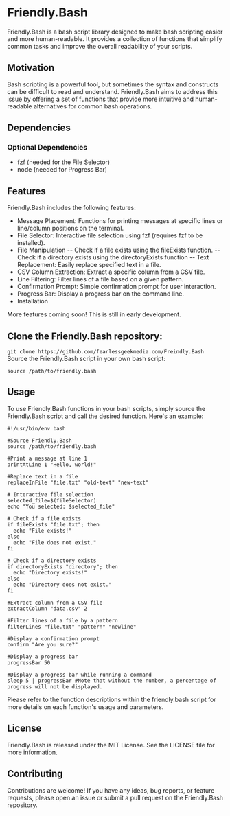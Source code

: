 # Friendly.Bash
Friendly.Bash is a bash script library designed to make bash scripting easier and more human-readable. It provides a collection of functions that simplify common tasks and improve the overall readability of your scripts.

## Motivation
Bash scripting is a powerful tool, but sometimes the syntax and constructs can be difficult to read and understand. Friendly.Bash aims to address this issue by offering a set of functions that provide more intuitive and human-readable alternatives for common bash operations.

## Dependencies

### Optional Dependencies
- fzf (needed for the File Selector)
- node (needed for Progress Bar)

## Features
Friendly.Bash includes the following features:

- Message Placement: Functions for printing messages at specific lines or line/column positions on the terminal.
- File Selector: Interactive file selection using fzf (requires fzf to be installed).
- File Manipulation
-- Check if a file exists using the fileExists function.
-- Check if a directory exists using the directoryExists function
-- Text Replacement: Easily replace specified text in a file.
- CSV Column Extraction: Extract a specific column from a CSV file.
- Line Filtering: Filter lines of a file based on a given pattern.
- Confirmation Prompt: Simple confirmation prompt for user interaction.
- Progress Bar: Display a progress bar on the command line.
- Installation

More features coming soon! This is still in early development.

## Clone the Friendly.Bash repository:

`git clone https://github.com/fearlessgeekmedia.com/Freindly.Bash`
Source the Friendly.Bash script in your own bash script:

`source /path/to/friendly.bash`

## Usage
To use Friendly.Bash functions in your bash scripts, simply source the Friendly.Bash script and call the desired function. Here's an example:

```
#!/usr/bin/env bash

#Source Friendly.Bash
source /path/to/friendly.bash

#Print a message at line 1
printAtLine 1 "Hello, world!"

#Replace text in a file
replaceInFile "file.txt" "old-text" "new-text"

# Interactive file selection
selected_file=$(fileSelector)
echo "You selected: $selected_file"

# Check if a file exists
if fileExists "file.txt"; then
  echo "File exists!"
else
  echo "File does not exist."
fi

# Check if a directory exists
if directoryExists "directory"; then
  echo "Directory exists!"
else
  echo "Directory does not exist."
fi

#Extract column from a CSV file
extractColumn "data.csv" 2

#Filter lines of a file by a pattern
filterLines "file.txt" "pattern" "newline"

#Display a confirmation prompt
confirm "Are you sure?"

#Display a progress bar
progressBar 50 

#Display a progress bar while running a command
sleep 5 | progressBar #Note that without the number, a percentage of progress will not be displayed.
```

Please refer to the function descriptions within the friendly.bash script for more details on each function's usage and parameters.

## License
Friendly.Bash is released under the MIT License. See the LICENSE file for more information.

## Contributing
Contributions are welcome! If you have any ideas, bug reports, or feature requests, please open an issue or submit a pull request on the Friendly.Bash repository.
